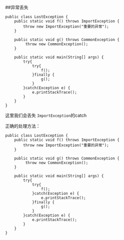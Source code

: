 ##异常丢失

	public class LostException {
		public static void f() throws ImportException {
			throw new ImportException("重要的异常");
		}
		
		public static void g() throws CommonException {
			 throw new CommonException();
		}
		
		public static void main(String[] args) {
			try{
				try{
					f();
				}finally {
					g();
				}
			}catch(Exception e) {
				e.printStackTrace();
			}
		}
	}

这里我们会丢失 `ImportException`的catch

正确的处理方法：

	public class LostException {
		public static void f() throws ImportException {
			throw new ImportException("重要的异常");
		}
		
		public static void g() throws CommonException {
			 throw new CommonException();
		}
		
		public static void main(String[] args) {
			try{
				try{
					f();
				}catch(Exception e) {
					e.printStackTrace();
				}finally {
					g();
				}
			}catch(Exception e) {
				e.printStackTrace();
			}
		}
	}
